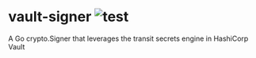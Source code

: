 # vault-signer ![test](https://github.com/chrishoffman/vault-signer/workflows/test/badge.svg?branch=main)
A Go crypto.Signer that leverages the transit secrets engine in HashiCorp Vault
